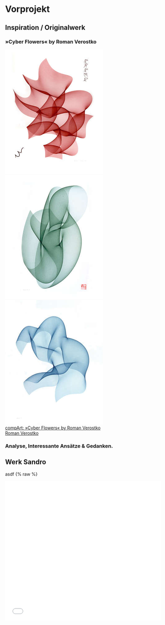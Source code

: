# Vorprojekt

## Inspiration / Originalwerk
### »Cyber Flowers« by Roman Verostko
![Cyber Flowers](img/cyber_duet_red_300.jpg) ![Cyber Flowers](img/cyber_gr_iv_300.jpg) ![Cyber Flowers](img/cybervii_300.jpg)  
[compArt: »Cyber Flowers« by Roman Verostko](http://dada.compart-bremen.de/item/artwork/916)  
[Roman Verostko](http://www.verostko.com/)


### Analyse, Interessante Ansätze & Gedanken.

## Werk Sandro
asdf
{% raw %}
<iframe src="SA\Project1\RomanVerostkoV5\index.html" width="100%" height="450" frameborder="no"><iframe>
{% endraw %} [Full screen](SA\Project1\RomanVerostkoV5\index.html)



## Werk Melanie
